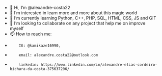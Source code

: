 - 👋 Hi, I’m @alexandre-costa22
- 👀 I’m interested in learn more and more about this magic world
- 🌱 I’m currently learning Python, C++, PHP, SQL, HTML, CSS, JS and GIT
- 💞️ I’m looking to collaborate on any project that help me on improve myself
- 📫 How to reach me: 
-         IG: @kamikaze16990, 
-         email: alexandre.costa22@outlook.com
-         linkedin: https://www.linkedin.com/in/alexandre-elias-cordeiro-bichara-da-costa-375637206/

<!---
alexandre-costa22/alexandre-costa22 is a ✨ special ✨ repository because its `README.md` (this file) appears on your GitHub profile.
You can click the Preview link to take a look at your changes.
--->
